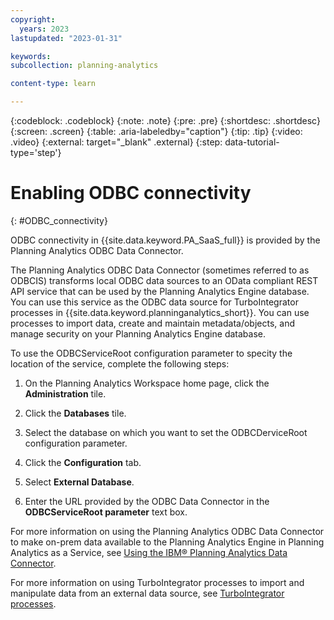 ```yaml
---
copyright:
  years: 2023
lastupdated: "2023-01-31"

keywords:
subcollection: planning-analytics

content-type: learn

---
```


{:codeblock: .codeblock}
{:note: .note}
{:pre: .pre}
{:shortdesc: .shortdesc}
{:screen: .screen}
{:table: .aria-labeledby="caption"}
{:tip: .tip}
{:video: .video}
{:external: target="_blank" .external}
{:step: data-tutorial-type='step'}

# Enabling ODBC connectivity
{: #ODBC_connectivity}

ODBC connectivity in {{site.data.keyword.PA_SaaS_full}} is provided by the Planning Analytics ODBC Data Connector.

The Planning Analytics ODBC Data Connector (sometimes referred to as ODBCIS) transforms local ODBC data sources to an OData compliant REST API service that can be used by the Planning Analytics Engine database. You can use this service as the ODBC data source for TurboIntegrator processes in {{site.data.keyword.planninganalytics_short}}. You can use processes to import data, create and maintain metadata/objects, and manage security on your Planning Analytics Engine database.

To use  the ODBCServiceRoot configuration parameter to specity the location of the service, complete the following steps:

1. On the Planning Analytics Workspace home page, click the **Administration** tile.

2. Click the **Databases** tile.

3. Select the database on which you want to set the ODBCDerviceRoot configuration parameter.

4. Click the **Configuration** tab.

5. Select **External Database**.

6. Enter the URL provided by the ODBC Data Connector in the **ODBCServiceRoot parameter** text box.










For more information on using the Planning Analytics ODBC Data Connector to make on-prem data available to the Planning Analytics Engine in Planning Analytics as a Service, see [Using the IBM® Planning Analytics Data Connector](https://www.ibm.com/docs/en/planning-analytics/2.0.0?topic=engine-using-planning-analytics-odbc-data-connector).

For more information on using TurboIntegrator processes to import and manipulate data from an external data source, see [TurboIntegrator processes](https://www.ibm.com/docs/en/planning-analytics/2.0.0?topic=mipaw-turbointegrator-processes).

